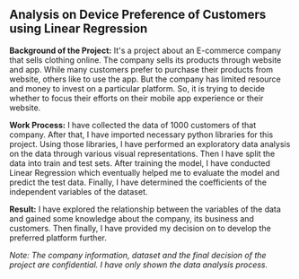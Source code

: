 ## Analysis on Device Preference of Customers using Linear Regression

**Background of the Project:**
It's a project about an E-commerce company that sells clothing online. The company sells its products through website and app. While many customers prefer to purchase their products from website, others like to use the app. But the company has limited resource and money to invest on a particular platform. So, it is trying to decide whether to focus their efforts on their mobile app experience or their website. 

**Work Process:**
I have collected the data of 1000 customers of that company. After that, I have imported necessary python libraries for this project. Using those libraries, I have performed an exploratory data analysis on the data through various visual representations. Then I have split the data into train and test sets. After training the model, I have conducted Linear Regression which eventually helped me to evaluate the model and predict the test data. Finally, I have determined the coefficients of the independent variables of the dataset. 

**Result:**
I have explored the relationship between the variables of the data and gained some knowledge about the company, its business and customers. Then finally, I have provided my decision on to develop the preferred platform further.

*Note: The company information, dataset and the final decision of the project are confidential. I have only shown the data analysis process.*
